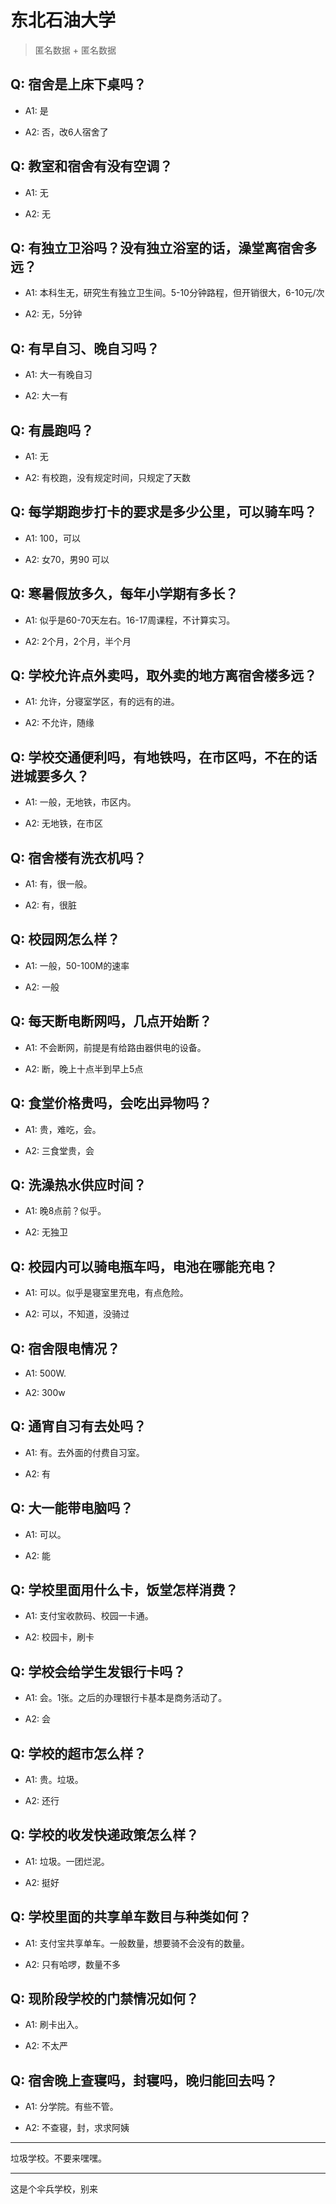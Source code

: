 # 东北石油大学

> 匿名数据 + 匿名数据

## Q: 宿舍是上床下桌吗？

- A1: 是

- A2: 否，改6人宿舍了

## Q: 教室和宿舍有没有空调？

- A1: 无

- A2: 无

## Q: 有独立卫浴吗？没有独立浴室的话，澡堂离宿舍多远？

- A1: 本科生无，研究生有独立卫生间。5-10分钟路程，但开销很大，6-10元/次

- A2: 无，5分钟

## Q: 有早自习、晚自习吗？

- A1: 大一有晚自习

- A2: 大一有

## Q: 有晨跑吗？

- A1: 无

- A2: 有校跑，没有规定时间，只规定了天数

## Q: 每学期跑步打卡的要求是多少公里，可以骑车吗？

- A1: 100，可以

- A2: 女70，男90  可以

## Q: 寒暑假放多久，每年小学期有多长？

- A1: 似乎是60-70天左右。16-17周课程，不计算实习。

- A2: 2个月，2个月，半个月

## Q: 学校允许点外卖吗，取外卖的地方离宿舍楼多远？

- A1: 允许，分寝室学区，有的远有的进。

- A2: 不允许，随缘

## Q: 学校交通便利吗，有地铁吗，在市区吗，不在的话进城要多久？

- A1: 一般，无地铁，市区内。

- A2: 无地铁，在市区

## Q: 宿舍楼有洗衣机吗？

- A1: 有，很一般。

- A2: 有，很脏

## Q: 校园网怎么样？

- A1: 一般，50-100M的速率

- A2: 一般

## Q: 每天断电断网吗，几点开始断？

- A1: 不会断网，前提是有给路由器供电的设备。

- A2: 断，晚上十点半到早上5点

## Q: 食堂价格贵吗，会吃出异物吗？

- A1: 贵，难吃，会。

- A2: 三食堂贵，会

## Q: 洗澡热水供应时间？

- A1: 晚8点前？似乎。

- A2: 无独卫

## Q: 校园内可以骑电瓶车吗，电池在哪能充电？

- A1: 可以。似乎是寝室里充电，有点危险。

- A2: 可以，不知道，没骑过

## Q: 宿舍限电情况？

- A1: 500W.

- A2: 300w

## Q: 通宵自习有去处吗？

- A1: 有。去外面的付费自习室。

- A2: 有

## Q: 大一能带电脑吗？

- A1: 可以。

- A2: 能

## Q: 学校里面用什么卡，饭堂怎样消费？

- A1: 支付宝收款码、校园一卡通。

- A2: 校园卡，刷卡

## Q: 学校会给学生发银行卡吗？

- A1: 会。1张。之后的办理银行卡基本是商务活动了。

- A2: 会

## Q: 学校的超市怎么样？

- A1: 贵。垃圾。

- A2: 还行

## Q: 学校的收发快递政策怎么样？

- A1: 垃圾。一团烂泥。

- A2: 挺好

## Q: 学校里面的共享单车数目与种类如何？

- A1: 支付宝共享单车。一般数量，想要骑不会没有的数量。

- A2: 只有哈啰，数量不多

## Q: 现阶段学校的门禁情况如何？

- A1: 刷卡出入。

- A2: 不太严

## Q: 宿舍晚上查寝吗，封寝吗，晚归能回去吗？

- A1: 分学院。有些不管。

- A2: 不查寝，封，求求阿姨

***

垃圾学校。不要来嘿嘿。

***

这是个伞兵学校，别来